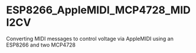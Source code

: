 # ESP8266_AppleMIDI_MCP4728_MIDI2CV
Converting MIDI messages to control voltage via AppleMIDI using an ESP8266 and two MCP4728
